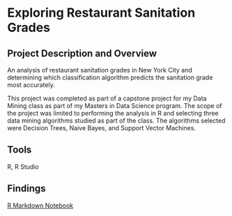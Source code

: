 # **Exploring Restaurant Sanitation Grades**

## Project Description and Overview
An analysis of restaurant sanitation grades in New York City and determining which classification algorithm predicts the sanitation grade most accurately.

This project was completed as part of a capstone project for my Data Mining class as part of my Masters in Data Science program. The scope of the project was limited to performing the analysis in R and selecting three data mining algorithms studied as part of the class. The algorithms selected were Decision Trees, Naive Bayes, and Support Vector Machines. 

## Tools
R, R Studio

## Findings
[R Markdown Notebook]() 

